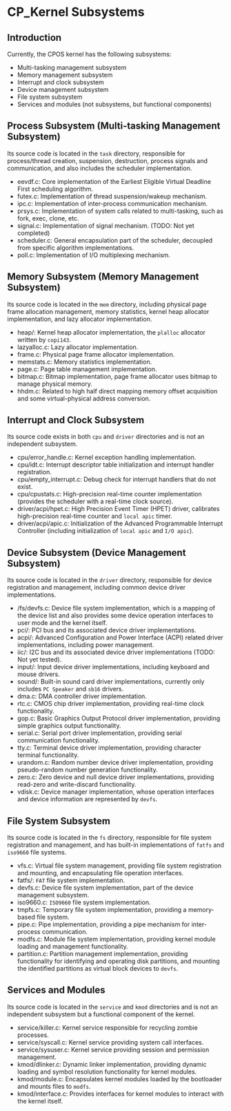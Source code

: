 # CP_Kernel Subsystems

## Introduction

Currently, the CPOS kernel has the following subsystems:

- Multi-tasking management subsystem
- Memory management subsystem
- Interrupt and clock subsystem
- Device management subsystem
- File system subsystem
- Services and modules (not subsystems, but functional components)

## Process Subsystem (Multi-tasking Management Subsystem)

Its source code is located in the `task` directory, responsible for process/thread creation, suspension, destruction, process signals and communication, and also includes the scheduler implementation.

- eevdf.c: Core implementation of the Earliest Eligible Virtual Deadline First scheduling algorithm.
- futex.c: Implementation of thread suspension/wakeup mechanism.
- ipc.c: Implementation of inter-process communication mechanism.
- prsys.c: Implementation of system calls related to multi-tasking, such as fork, exec, clone, etc.
- signal.c: Implementation of signal mechanism. (TODO: Not yet completed)
- scheduler.c: General encapsulation part of the scheduler, decoupled from specific algorithm implementations.
- poll.c: Implementation of I/O multiplexing mechanism.

## Memory Subsystem (Memory Management Subsystem)

Its source code is located in the `mem` directory, including physical page frame allocation management, memory statistics, kernel heap allocator implementation, and lazy allocator implementation.

- heap/: Kernel heap allocator implementation, the `plalloc` allocator written by `copi143`.
- lazyalloc.c: Lazy allocator implementation.
- frame.c: Physical page frame allocator implementation.
- memstats.c: Memory statistics implementation.
- page.c: Page table management implementation.
- bitmap.c: Bitmap implementation, page frame allocator uses bitmap to manage physical memory.
- hhdm.c: Related to high half direct mapping memory offset acquisition and some virtual-physical address conversion.

## Interrupt and Clock Subsystem

Its source code exists in both `cpu` and `driver` directories and is not an independent subsystem.

- cpu/error_handle.c: Kernel exception handling implementation.
- cpu/idt.c: Interrupt descriptor table initialization and interrupt handler registration.
- cpu/empty_interrupt.c: Debug check for interrupt handlers that do not exist.
- cpu/cpustats.c: High-precision real-time counter implementation (provides the scheduler with a real-time clock source).
- driver/acpi/hpet.c: High Precision Event Timer (HPET) driver, calibrates high-precision real-time counter and `local apic` timer.
- driver/acpi/apic.c: Initialization of the Advanced Programmable Interrupt Controller (including initialization of `local apic` and `I/O apic`).

## Device Subsystem (Device Management Subsystem)

Its source code is located in the `driver` directory, responsible for device registration and management, including common device driver implementations.

- /fs/devfs.c: Device file system implementation, which is a mapping of the device list and also provides some device operation interfaces to user mode and the kernel itself.
- pci/: PCI bus and its associated device driver implementations.
- acpi/: Advanced Configuration and Power Interface (ACPI) related driver implementations, including power management.
- iic/: I2C bus and its associated device driver implementations (TODO: Not yet tested).
- input/: Input device driver implementations, including keyboard and mouse drivers.
- sound/: Built-in sound card driver implementations, currently only includes `PC Speaker` and `sb16` drivers.
- dma.c: DMA controller driver implementation.
- rtc.c: CMOS chip driver implementation, providing real-time clock functionality.
- gop.c: Basic Graphics Output Protocol driver implementation, providing simple graphics output functionality.
- serial.c: Serial port driver implementation, providing serial communication functionality.
- tty.c: Terminal device driver implementation, providing character terminal functionality.
- urandom.c: Random number device driver implementation, providing pseudo-random number generation functionality.
- zero.c: Zero device and null device driver implementations, providing read-zero and write-discard functionality.
- vdisk.c: Device manager implementation, whose operation interfaces and device information are represented by `devfs`.

## File System Subsystem

Its source code is located in the `fs` directory, responsible for file system registration and management, and has built-in implementations of `fatfs` and `iso9660` file systems.

- vfs.c: Virtual file system management, providing file system registration and mounting, and encapsulating file operation interfaces.
- fatfs/: `FAT` file system implementation.
- devfs.c: Device file system implementation, part of the device management subsystem.
- iso9660.c: `ISO9660` file system implementation.
- tmpfs.c: Temporary file system implementation, providing a memory-based file system.
- pipe.c: Pipe implementation, providing a pipe mechanism for inter-process communication.
- modfs.c: Module file system implementation, providing kernel module loading and management functionality.
- partition.c: Partition management implementation, providing functionality for identifying and operating disk partitions, and mounting the identified partitions as virtual block devices to `devfs`.

## Services and Modules

Its source code is located in the `service` and `kmod` directories and is not an independent subsystem but a functional component of the kernel.

- service/killer.c: Kernel service responsible for recycling zombie processes.
- service/syscall.c: Kernel service providing system call interfaces.
- service/sysuser.c: Kernel service providing session and permission management.
- kmod/dlinker.c: Dynamic linker implementation, providing dynamic loading and symbol resolution functionality for kernel modules.
- kmod/module.c: Encapsulates kernel modules loaded by the bootloader and mounts files to `modfs`.
- kmod/interface.c: Provides interfaces for kernel modules to interact with the kernel itself.